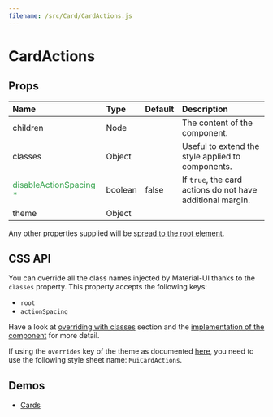 ```yaml
---
filename: /src/Card/CardActions.js
---
```


<!--- This documentation is automatically generated, do not try to edit it. -->

# CardActions



## Props

| Name | Type | Default | Description |
|:-----|:-----|:--------|:------------|
| children | Node |  | The content of the component. |
| classes | Object |  | Useful to extend the style applied to components. |
| <span style="color: #31a148">disableActionSpacing *</span> | boolean | false | If `true`, the card actions do not have additional margin. |
| theme | Object |  |  |

Any other properties supplied will be [spread to the root element](/customization/api#spread).

## CSS API

You can override all the class names injected by Material-UI thanks to the `classes` property.
This property accepts the following keys:
- `root`
- `actionSpacing`

Have a look at [overriding with classes](/customization/overrides#overriding-with-classes) section
and the [implementation of the component](https://github.com/callemall/material-ui/tree/v1-beta/src/Card/CardActions.js)
for more detail.

If using the `overrides` key of the theme as documented
[here](/customization/themes#customizing-all-instances-of-a-component-type),
you need to use the following style sheet name: `MuiCardActions`.

## Demos

- [Cards](/demos/cards)

